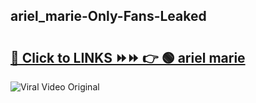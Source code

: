 
 ## ariel_marie-Only-Fans-Leaked

# <h2><a href="https://clipsfans.com/ariel_marie&ref=git">🔗 Click to LINKS ⏩⏩ 👉 🟢 ariel marie </a></h2>

<a href="https://clipsfans.com/ariel_marie&ref=git" rel="nofollow" data-target="animated-image.originalLink"><img src="https://i.ibb.co.com/xMMVF88/686577567.gif" alt="Viral Video Original" style="max-width: 100%; display: inline-block;" data-target="animated-image.originalImage"></a>

